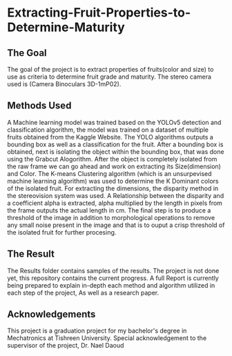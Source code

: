# Extracting-Fruit-Properties-to-Determine-Maturity


<h2> The Goal </h2>
The goal of the project is to extract properties of fruits(color and size) to use as criteria to determine fruit grade and maturity. The stereo camera used is (Camera Binoculars 3D-1mP02). 

<h2> Methods Used </h2>
A Machine learning model was trained based on the <super>YOLOv5 detection</super> and classification algorithm, the model was trained on a dataset of multiple fruits obtained from the Kaggle Website. The YOLO algorithms outputs a bounding box as well as a classification for the fruit. After a bounding box is obtained, next is isolating the object within the bounding box, that was done using the <super>Grabcut Alogorithm</super>. After the object is completely isolated from the raw frame we can go ahead and work on extracting its Size(dimension) and Color. <super>The K-means Clustering algorithm</super> (which is an unsurpevised machine learning algorithm) was used to determine the K Dominant colors of the isolated fruit. For extracting the dimensions, the <super>disparity</super> method in the stereovision system was used. A Relationship between the disparity and a coefficient <super>alpha</super> is extracted, <super>alpha</super> multiplied by the length in pixels from the frame outputs the actual length in cm. The final step is to produce a threshold of the image in addition to morphological operations to remove any small noise present in the image and that is to ouput a crisp threshold of the isolated fruit for further procesing.

<h2> The Result </h2>
The Results folder contains samples of the results. The project is not done yet, this repository contains the current progress. A full Report is currently being prepared to explain in-depth each method and algorithm utilized in each step of the project, As well as a research paper.

<h2> Acknowledgements </h2>
This project is a graduation project for my bachelor's degree in Mechatronics at Tishreen University.
Special acknowledgement to the supervisor of the project, Dr. Nael Daoud


